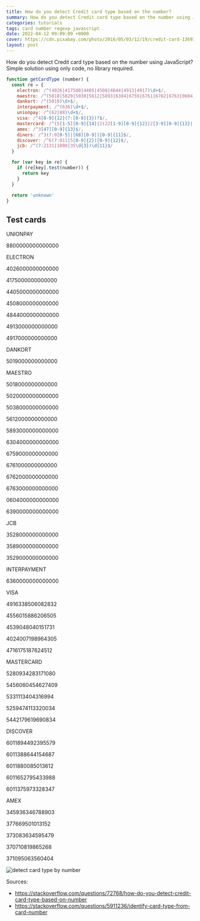 ```yaml
---
title: How do you detect Credit card type based on the number?
summary: How do you detect Credit card type based on the number using JavaScript? Simple solution using only code, no library required.
categories: tutorials
tags: card number regexp javascript
date: 2022-04-12 09:09:09 +0000
cover: https://cdn.pixabay.com/photo/2016/05/03/12/19/credit-card-1369111_1280.png
layout: post
---
```


How do you detect Credit card type based on the number using JavaScript? Simple solution using only code, no library required.

```js
function getCardType (number) {
  const re = {
    electron: /^(4026|417500|4405|4508|4844|4913|4917)\d+$/,
    maestro: /^(5018|5020|5038|5612|5893|6304|6759|6761|6762|6763|0604|6390)\d+$/,
    dankort: /^(5019)\d+$/,
    interpayment: /^(636)\d+$/,
    unionpay: /^(62|88)\d+$/,
    visa: /^4[0-9]{12}(?:[0-9]{3})?$/,
    mastercard: /^(5[1-5][0-9]{14}|2(22[1-9][0-9]{12}|2[3-9][0-9]{13}|[3-6][0-9]{14}|7[0-1][0-9]{13}|720[0-9]{12}))$/,
    amex: /^3[47][0-9]{13}$/,
    diners: /^3(?:0[0-5]|[68][0-9])[0-9]{11}$/,
    discover: /^6(?:011|5[0-9]{2})[0-9]{12}$/,
    jcb: /^(?:2131|1800|35\d{3})\d{11}$/
  }

  for (var key in re) {
    if (re[key].test(number)) {
      return key
    }
  }
  
  return 'unknown'
}
```

## Test cards

UNIONPAY

8800000000000000

ELECTRON

4026000000000000

4175000000000000

4405000000000000

4508000000000000

4844000000000000

4913000000000000

4917000000000000

DANKORT

5019000000000000

MAESTRO

5018000000000000

5020000000000000

5038000000000000

5612000000000000

5893000000000000

6304000000000000

6759000000000000

6761000000000000

6762000000000000

6763000000000000

0604000000000000

6390000000000000

JCB

3528000000000000

3589000000000000

3529000000000000

INTERPAYMENT

6360000000000000

VISA

4916338506082832

4556015886206505

4539048040151731

4024007198964305

4716175187624512

MASTERCARD

5280934283171080

5456060454627409

5331113404316994

5259474113320034

5442179619690834

DISCOVER

6011894492395579

6011388644154687

6011880085013612

6011652795433988

6011375973328347

AMEX

345936346788903

377669501013152

373083634595479

370710819865268

371095063560404


![detect card type by number](https://i.stack.imgur.com/Cu7PG.jpg)

Sources:

- <https://stackoverflow.com/questions/72768/how-do-you-detect-credit-card-type-based-on-number>
- <https://stackoverflow.com/questions/5911236/identify-card-type-from-card-number>